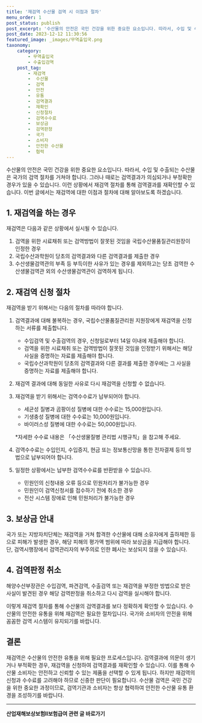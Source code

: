 ```yaml
---
title: '재검역 수산물 검역 시 이점과 절차'
menu_order: 1
post_status: publish
post_excerpt: '수산물의 안전은 국민 건강을 위한 중요한 요소입니다. 따라서, 수입 및 수출되는 수산물은 국가의 검역 절차를 거쳐야 합니다. 그러나 때로는 검역결과가 의심되거나 부정확한 경우가 있을 수 있습니다. 이런 상황에서 재검역 절차를 통해 검역결과를 재확인할 수 있습니다. 이번 글에서는 재검역에 대한 이점과 절차에 대해 알아보도록 하겠습니다.'
post_date: 2023-12-12 11:30:56
featured_image: _images/무역출입국.png
taxonomy:
    category:
        - 무역출입국
        - 수출입검역
    post_tag:
        - 재검역
        -  수산물
        -  검역
        -  안전
        -  유통
        -  검역결과
        -  재확인
        -  신청절차
        -  검역수수료
        -  보상금
        -  검역판정
        -  국가
        -  소비자
        -  안전한 수산물
        -  협력
---
```




수산물의 안전은 국민 건강을 위한 중요한 요소입니다. 따라서, 수입 및 수출되는 수산물은 국가의 검역 절차를 거쳐야 합니다. 그러나 때로는 검역결과가 의심되거나 부정확한 경우가 있을 수 있습니다. 이런 상황에서 재검역 절차를 통해 검역결과를 재확인할 수 있습니다. 이번 글에서는 재검역에 대한 이점과 절차에 대해 알아보도록 하겠습니다.

## 1. 재검역을 하는 경우

재검역은 다음과 같은 상황에서 실시될 수 있습니다.

1. 검역을 위한 시료채취 또는 검역방법이 잘못된 것임을 국립수산물품질관리원장이 인정한 경우
2. 국립수산과학원이 당초의 검역결과와 다른 검역결과를 제출한 경우
3. 수산생물검역관의 부족 등 부득이한 사유가 있는 경우를 제외하고는 당초 검역한 수산생물검역관 외의 수산생물검역관이 검역하게 됩니다. 

## 2. 재검역 신청 절차

재검역을 받기 위해서는 다음의 절차를 따라야 합니다.

1. 검역결과에 대해 불복하는 경우, 국립수산물품질관리원 지원장에게 재검역을 신청하는 서류를 제출합니다.
   - 수입검역 및 수출검역의 경우, 신청일로부터 14일 이내에 제출해야 합니다.
   - 검역을 위한 시료채취 또는 검역방법이 잘못된 것임을 인정받기 위해서는 해당 사실을 증명하는 자료를 제출해야 합니다.
   - 국립수산과학원이 당초의 검역결과와 다른 결과를 제출한 경우에는 그 사실을 증명하는 자료를 제출해야 합니다.

2. 재검역 결과에 대해 동일한 사유로 다시 재검역을 신청할 수 없습니다.

3. 재검역을 받기 위해서는 검역수수료가 납부되어야 합니다.
   - 세균성 질병과 곰팡이성 질병에 대한 수수료는 15,000원입니다.
   - 기생충성 질병에 대한 수수료는 10,000원입니다.
   - 바이러스성 질병에 대한 수수료는 50,000원입니다.

   *자세한 수수료 내용은 「수산생물질병 관리법 시행규칙」을 참고해 주세요.

4. 검역수수료는 수입인지, 수입증지, 현금 또는 정보통신망을 통한 전자결제 등의 방법으로 납부되어야 합니다.

5. 일정한 상황에서는 납부한 검역수수료를 반환받을 수 있습니다.
   - 민원인의 신청내용 오류 등으로 민원처리가 불가능한 경우
   - 민원인이 검역신청서를 접수하기 전에 취소한 경우
   - 전산 시스템 장애로 인해 민원처리가 불가능한 경우

## 3. 보상금 안내

국가 또는 지방자치단체는 재검역을 거쳐 합격한 수산물에 대해 소유자에게 출하제한 등으로 피해가 발생한 경우, 해당 피해의 평가액 범위에 따라 보상금을 지급해야 합니다. 단, 검역시행장에서 검역관리자의 부주의로 인한 폐사는 보상되지 않을 수 있습니다.

## 4. 검역판정 취소

해양수산부장관은 수입검역, 파견검역, 수출검역 또는 재검역을 부정한 방법으로 받은 사실이 발견된 경우 해당 검역판정을 취소하고 다시 검역을 실시해야 합니다.

이렇게 재검역 절차를 통해 수산물의 검역결과를 보다 정확하게 확인할 수 있습니다. 수산물의 안전한 유통을 위해 재검역은 필요한 절차입니다. 국가와 소비자의 안전을 위해 꼼꼼한 검역 시스템이 유지되기를 바랍니다.

## 결론

재검역은 수산물의 안전한 유통을 위해 필요한 프로세스입니다. 검역결과에 의문이 생기거나 부적확한 경우, 재검역을 신청하여 검역결과를 재확인할 수 있습니다. 이를 통해 수산물 소비자는 안전하고 신뢰할 수 있는 제품을 선택할 수 있게 됩니다. 하지만 재검역의 신청과 수수료를 고려해야 하므로 신중한 판단이 필요합니다. 수산물 검역은 국민 건강을 위한 중요한 과정이므로, 검역기관과 소비자는 항상 협력하여 안전한 수산물 유통 환경을 조성하기를 바랍니다.
<!-- wp:separator -->
<hr class="wp-block-separator has-alpha-channel-opacity"/>
<!-- /wp:separator -->

<!-- wp:group {"backgroundColor":"base","layout":{"type":"constrained"}} -->
<div class="wp-block-group has-base-background-color has-background"><!-- wp:paragraph {"align":"center","fontSize":"medium"} -->
<p class="has-text-align-center has-large-font-size"><strong>산업재해보상보험Ⅱ보험급여 관련 글 바로가기</strong></p>
<!-- /wp:paragraph -->


<!-- wp:latest-posts
{"categories":[{"id":10872,"count":19,"description":"","link":"https://uknowlaw.com/category/%ec%82%b0%ec%97%85%ec%9e%ac%ed%95%b4%eb%b3%b4%ec%83%81%eb%b3%b4%ed%97%98%e2%85%b1%eb%b3%b4%ed%97%98%ea%b8%89%ec%97%ac/","name":"산업재해보상보험Ⅱ보험급여","slug":"산업재해보상보험Ⅱ보험급여","taxonomy":"category","parent":0,"meta":[],"_links":{"self":[{"href":"https://uknowlaw.com/wp-json/wp/v2/categories/10872"}],"collection":[{"href":"https://uknowlaw.com/wp-json/wp/v2/categories"}],"about":[{"href":"https://uknowlaw.com/wp-json/wp/v2/taxonomies/category"}],"wp:post_type":[{"href":"https://uknowlaw.com/wp-json/wp/v2/posts?categories=10872"}],"curies":[{"name":"wp","href":"https://api.w.org/{rel}","templated":true}]}}],"postsToShow":100,"excerptLength":28,"postLayout":"grid","columns":2,"featuredImageAlign":"left","featuredImageSizeSlug":"large","fontSize":"small"} /--></div>
<!-- /wp:group -->